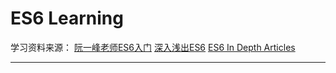 ES6 Learning 
============
学习资料来源：
[阮一峰老师ES6入门](http://es6.ruanyifeng.com/)
[深入浅出ES6](http://www.infoq.com/cn/es6-in-depth/)
[ES6 In Depth Articles](https://hacks.mozilla.org/category/es6-in-depth/)

---------------


